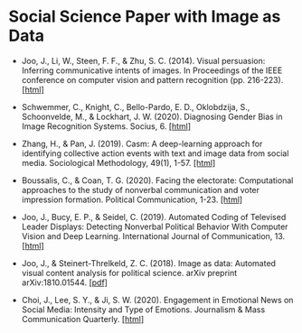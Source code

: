 # Social Science Paper with Image as Data

- Joo, J., Li, W., Steen, F. F., \& Zhu, S. C. (2014). Visual persuasion: Inferring communicative intents of images. In Proceedings of the IEEE conference on computer vision and pattern recognition (pp. 216-223). [[html]](https://ieeexplore.ieee.org/document/6909429?arnumber=6909429)

- Schwemmer, C., Knight, C., Bello-Pardo, E. D., Oklobdzija, S., Schoonvelde, M., \& Lockhart, J. W. (2020). Diagnosing Gender Bias in Image Recognition Systems. Socius, 6. [[html]](https://journals.sagepub.com/doi/10.1177/2378023120967171)

- Zhang, H., \& Pan, J. (2019). Casm: A deep-learning approach for identifying collective action events with text and image data from social media. Sociological Methodology, 49(1), 1-57. [[html]](https://journals.sagepub.com/doi/abs/10.1177/0081175019860244)

- Boussalis, C., \& Coan, T. G. (2020). Facing the electorate: Computational approaches to the study of nonverbal communication and voter impression formation. Political Communication, 1-23. [[html]](https://www.tandfonline.com/doi/abs/10.1080/10584609.2020.1784327?casa_token=Zia7Wgv7sKAAAAAA:WeYakX4zhSkl-ig_SzOXI7JwSzBpr64fkZpq1eY9CrdW6BvuQvXCkNmcYuWLcTdXQU2D2YBPBiUzJjg)

- Joo, J., Bucy, E. P., \& Seidel, C. (2019). Automated Coding of Televised Leader Displays: Detecting Nonverbal Political Behavior With Computer Vision and Deep Learning. International Journal of Communication, 13. [[html]](https://ijoc.org/index.php/ijoc/article/view/10725)

- Joo, J., \& Steinert-Threlkeld, Z. C. (2018). Image as data: Automated visual content analysis for political science. arXiv preprint arXiv:1810.01544. [[pdf]](https://arxiv.org/pdf/1810.01544.pdf)

- Choi, J., Lee, S. Y., \& Ji, S. W. (2020). Engagement in Emotional News on Social Media: Intensity and Type of Emotions. Journalism \& Mass Communication Quarterly. [[html]](https://journals.sagepub.com/doi/abs/10.1177/1077699020959718)
